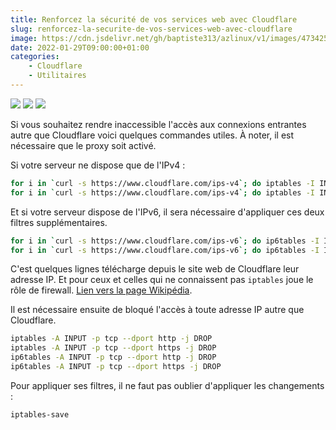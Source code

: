 ```yaml
---
title: Renforcez la sécurité de vos services web avec Cloudflare
slug: renforcez-la-securite-de-vos-services-web-avec-cloudflare
image: https://cdn.jsdelivr.net/gh/baptiste313/azlinux/v1/images/4734252/raw.webp
date: 2022-01-29T09:00:00+01:00
categories:
    - Cloudflare
    - Utilitaires
---
```


[![](https://shields.io/discord/935805859840290876?style=social&label=discord&logo=discord)](https://discord.gg/aThsHpfa7J)
[![](https://shields.io/github/stars/baptiste313/azlinux?style=social)](https://github.com/baptiste313/azlinux) 
[![](https://shields.io/youtube/channel/subscribers/UCv1Dfrx1Z1sF94s-d7M92Bw)](https://www.youtube.com/channel/UCv1Dfrx1Z1sF94s-d7M92Bw?sub_confirmation=1)

Si vous souhaitez rendre inaccessible l'accès aux connexions entrantes autre que Cloudflare voici quelques commandes utiles. À noter, il est nécessaire que le proxy soit activé.

Si votre serveur ne dispose que de l'IPv4 :

```bash
for i in `curl -s https://www.cloudflare.com/ips-v4`; do iptables -I INPUT -p tcp -s $i --dport http -j ACCEPT; done
for i in `curl -s https://www.cloudflare.com/ips-v4`; do iptables -I INPUT -p tcp -s $i --dport https -j ACCEPT; done
```

Et si votre serveur dispose de l'IPv6, il sera nécessaire d'appliquer ces deux filtres supplémentaires.
```bash
for i in `curl -s https://www.cloudflare.com/ips-v6`; do ip6tables -I INPUT -p tcp -s $i --dport http -j ACCEPT; done
for i in `curl -s https://www.cloudflare.com/ips-v6`; do ip6tables -I INPUT -p tcp -s $i --dport https -j ACCEPT; done
```

C'est quelques lignes télécharge depuis le site web de Cloudflare leur adresse IP. Et pour ceux et celles qui ne connaissent pas `iptables` joue le rôle de firewall. [Lien vers la page Wikipédia](https://fr.wikipedia.org/wiki/Iptables).

Il est nécessaire ensuite de bloqué l'accès à toute adresse IP autre que Cloudflare.
```bash
iptables -A INPUT -p tcp --dport http -j DROP
iptables -A INPUT -p tcp --dport https -j DROP
ip6tables -A INPUT -p tcp --dport http -j DROP
ip6tables -A INPUT -p tcp --dport https -j DROP
```

Pour appliquer ses filtres, il ne faut pas oublier d'appliquer les changements :
```bash
iptables-save
```